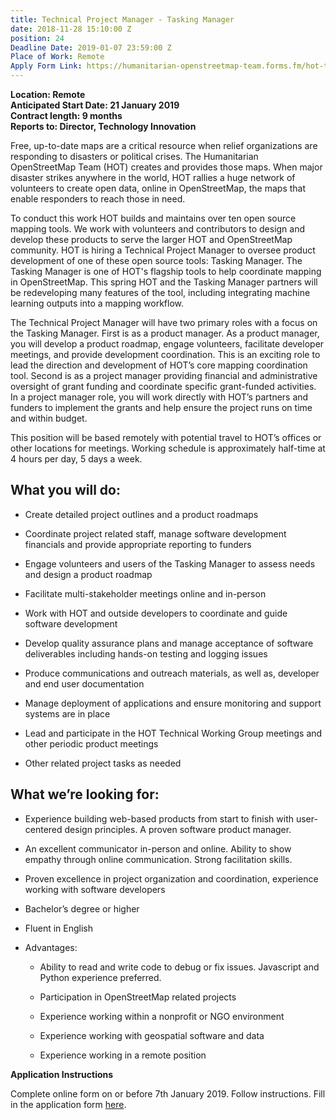 ```yaml
---
title: Technical Project Manager - Tasking Manager
date: 2018-11-28 15:10:00 Z
position: 24
Deadline Date: 2019-01-07 23:59:00 Z
Place of Work: Remote
Apply Form Link: https://humanitarian-openstreetmap-team.forms.fm/hot-tech-submission/
---
```


**Location: Remote**  
**Anticipated Start Date: 21 January 2019**  
**Contract length: 9 months**  
**Reports to: Director, Technology Innovation**  

Free, up-to-date maps are a critical resource when relief organizations are responding to disasters or political crises. The Humanitarian OpenStreetMap Team (HOT) creates and provides those maps. When major disaster strikes anywhere in the world, HOT rallies a huge network of volunteers to create open data, online in OpenStreetMap, the maps that enable responders to reach those in need.

To conduct this work HOT builds and maintains over ten open source mapping tools. We work with volunteers and contributors to design and develop these products to serve the larger HOT and OpenStreetMap community. HOT is hiring a Technical Project Manager to oversee product development of one of these open source tools: Tasking Manager. The Tasking Manager is one of HOT's flagship tools to help coordinate mapping in OpenStreetMap. This spring HOT and the Tasking Manager partners will be redeveloping many features of the tool, including integrating machine learning outputs into a mapping workflow.

The Technical Project Manager will have two primary roles with a focus on the Tasking Manager. First is as a product manager. As a product manager, you will develop a product roadmap, engage volunteers, facilitate developer meetings, and provide development coordination. This is an exciting role to lead the direction and development of HOT’s core mapping coordination tool. Second is as a project manager providing financial and administrative oversight of grant funding and coordinate specific grant-funded activities. In a project manager role, you will work directly with HOT’s partners and funders to implement the grants and help ensure the project runs on time and within budget. 

This position will be based remotely with potential travel to HOT’s offices or other locations for meetings. Working schedule is approximately half-time at 4 hours per day, 5 days a week. 

## What you will do:

* Create detailed project outlines and a product roadmaps

* Coordinate project related staff, manage software development financials and provide appropriate reporting to funders

* Engage volunteers and users of the Tasking Manager to assess needs and design a product roadmap

* Facilitate multi-stakeholder meetings online and in-person

* Work with HOT and outside developers to coordinate and guide software development

* Develop quality assurance plans and manage acceptance of software deliverables including hands-on testing and logging issues

* Produce communications and outreach materials, as well as, developer and end user documentation

* Manage deployment of applications and ensure monitoring and support systems are in place

* Lead and participate in the HOT Technical Working Group meetings and other periodic product meetings

* Other related project tasks as needed

## What we’re looking for: 

* Experience building web-based products from start to finish with user-centered design principles. A proven software product manager.

* An excellent communicator in-person and online. Ability to show empathy through online communication. Strong facilitation skills.

* Proven excellence in project organization and coordination, experience working with software developers

* Bachelor’s degree or higher

* Fluent in English

* Advantages:

  - Ability to read and write code to debug or fix issues. Javascript and Python experience preferred. 

  - Participation in OpenStreetMap related projects

  - Experience working within a nonprofit or NGO environment

  - Experience working with geospatial software and data

  - Experience working in a remote position

**Application Instructions**

Complete online form on or before 7th January 2019. Follow instructions. Fill in the application form [here](https://humanitarian-openstreetmap-team.forms.fm/hot-tech-submission/).